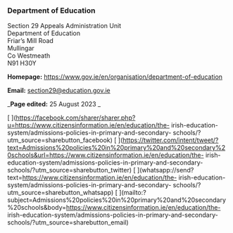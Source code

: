 ###  Department of Education

Section 29 Appeals Administration Unit  
Department of Education  
Friar’s Mill Road  
Mullingar  
Co Westmeath  
N91 H30Y

**Homepage:** [ https://www.gov.ie/en/organisation/department-of-education
](https://www.gov.ie/en/organisation/department-of-education)

**Email:** [ section29@education.gov.ie ](mailto:section29@education.gov.ie)

_**Page edited:** 25 August 2023 _

[
](https://facebook.com/sharer/sharer.php?u=https://www.citizensinformation.ie/en/education/the-
irish-education-system/admissions-policies-in-primary-and-secondary-
schools/?utm_source=sharebutton_facebook) [
](https://twitter.com/intent/tweet/?text=Admissions%20policies%20in%20primary%20and%20secondary%20schools&url=https://www.citizensinformation.ie/en/education/the-
irish-education-system/admissions-policies-in-primary-and-secondary-
schools/?utm_source=sharebutton_twitter) [
](whatsapp://send?text=https://www.citizensinformation.ie/en/education/the-
irish-education-system/admissions-policies-in-primary-and-secondary-
schools/?utm_source=sharebutton_whatsapp) [
](mailto:?subject=Admissions%20policies%20in%20primary%20and%20secondary%20schools&body=https://www.citizensinformation.ie/en/education/the-
irish-education-system/admissions-policies-in-primary-and-secondary-
schools/?utm_source=sharebutton_email) [ ](javascript:void\(0\))
